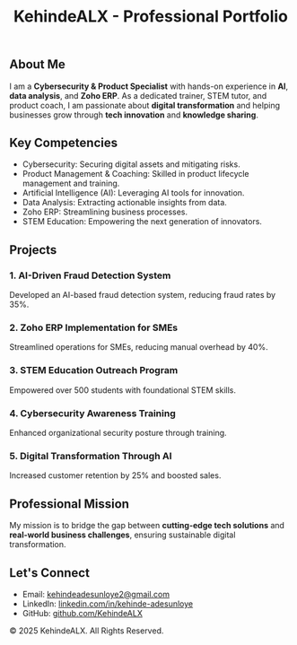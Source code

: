 <!DOCTYPE html>
<html lang="en">
<head>
  <meta charset="UTF-8">
  <meta name="viewport" content="width=device-width, initial-scale=1.0">
  <title>KehindeALX - Professional Portfolio</title>
  <link rel="stylesheet" href="style.css">
</head>
<body>
  <header>
    <h1>KehindeALX - Professional Portfolio</h1>
  </header>

  <section id="about">
    <h2>About Me</h2>
    <p>I am a <strong>Cybersecurity & Product Specialist</strong> with hands-on experience in <strong>AI</strong>, <strong>data analysis</strong>, and <strong>Zoho ERP</strong>. As a dedicated trainer, STEM tutor, and product coach, I am passionate about <strong>digital transformation</strong> and helping businesses grow through <strong>tech innovation</strong> and <strong>knowledge sharing</strong>.</p>
  </section>

  <section id="competencies">
    <h2>Key Competencies</h2>
    <ul>
      <li>Cybersecurity: Securing digital assets and mitigating risks.</li>
      <li>Product Management & Coaching: Skilled in product lifecycle management and training.</li>
      <li>Artificial Intelligence (AI): Leveraging AI tools for innovation.</li>
      <li>Data Analysis: Extracting actionable insights from data.</li>
      <li>Zoho ERP: Streamlining business processes.</li>
      <li>STEM Education: Empowering the next generation of innovators.</li>
    </ul>
  </section>

  <section id="projects">
    <h2>Projects</h2>
    <div>
      <h3>1. AI-Driven Fraud Detection System</h3>
      <p>Developed an AI-based fraud detection system, reducing fraud rates by 35%.</p>
    </div>
    <div>
      <h3>2. Zoho ERP Implementation for SMEs</h3>
      <p>Streamlined operations for SMEs, reducing manual overhead by 40%.</p>
    </div>
    <div>
      <h3>3. STEM Education Outreach Program</h3>
      <p>Empowered over 500 students with foundational STEM skills.</p>
    </div>
    <div>
      <h3>4. Cybersecurity Awareness Training</h3>
      <p>Enhanced organizational security posture through training.</p>
    </div>
    <div>
      <h3>5. Digital Transformation Through AI</h3>
      <p>Increased customer retention by 25% and boosted sales.</p>
    </div>
  </section>

  <section id="mission">
    <h2>Professional Mission</h2>
    <p>My mission is to bridge the gap between <strong>cutting-edge tech solutions</strong> and <strong>real-world business challenges</strong>, ensuring sustainable digital transformation.</p>
  </section>

  <section id="contact">
    <h2>Let's Connect</h2>
    <ul>
      <li>Email: <a href="mailto:kehindeadesunloye2@gmail.com">kehindeadesunloye2@gmail.com</a></li>
      <li>LinkedIn: <a href="https://www.linkedin.com/in/kehinde-adesunloye-3472251a6">linkedin.com/in/kehinde-adesunloye</a></li>
      <li>GitHub: <a href="https://github.com/KehindeALX">github.com/KehindeALX</a></li>
    </ul>
  </section>

  <footer>
    <p>&copy; 2025 KehindeALX. All Rights Reserved.</p>
  </footer>
</body>
</html>
